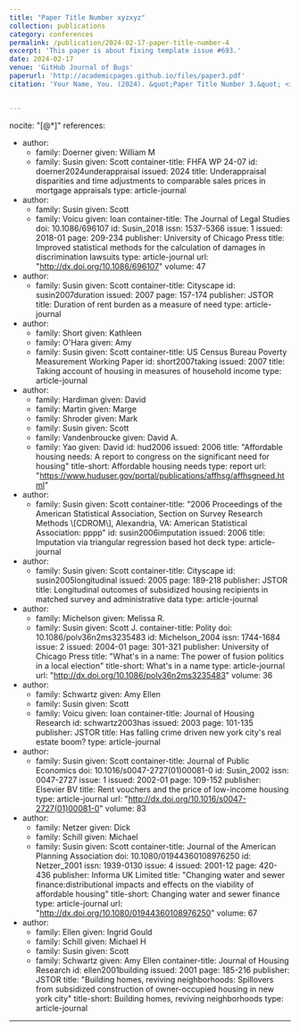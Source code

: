 ```yaml
---
title: "Paper Title Number xyzxyz"
collection: publications
category: conferences
permalink: /publication/2024-02-17-paper-title-number-4
excerpt: 'This paper is about fixing template issue #693.'
date: 2024-02-17
venue: 'GitHub Journal of Bugs'
paperurl: 'http://academicpages.github.io/files/paper3.pdf'
citation: 'Your Name, You. (2024). &quot;Paper Title Number 3.&quot; <i>GitHub Journal of Bugs</i>. 1(3).'


---
```

nocite: "[@*]"
references:
- author:
  - family: Doerner
    given: William M
  - family: Susin
    given: Scott
  container-title: FHFA WP 24-07
  id: doerner2024underappraisal
  issued: 2024
  title: Underappraisal disparities and time adjustments to comparable
    sales prices in mortgage appraisals
  type: article-journal
- author:
  - family: Susin
    given: Scott
  - family: Voicu
    given: Ioan
  container-title: The Journal of Legal Studies
  doi: 10.1086/696107
  id: Susin_2018
  issn: 1537-5366
  issue: 1
  issued: 2018-01
  page: 209-234
  publisher: University of Chicago Press
  title: Improved statistical methods for the calculation of damages in
    discrimination lawsuits
  type: article-journal
  url: "http://dx.doi.org/10.1086/696107"
  volume: 47
- author:
  - family: Susin
    given: Scott
  container-title: Cityscape
  id: susin2007duration
  issued: 2007
  page: 157-174
  publisher: JSTOR
  title: Duration of rent burden as a measure of need
  type: article-journal
- author:
  - family: Short
    given: Kathleen
  - family: O'Hara
    given: Amy
  - family: Susin
    given: Scott
  container-title: US Census Bureau Poverty Measurement Working Paper
  id: short2007taking
  issued: 2007
  title: Taking account of housing in measures of household income
  type: article-journal
- author:
  - family: Hardiman
    given: David
  - family: Martin
    given: Marge
  - family: Shroder
    given: Mark
  - family: Susin
    given: Scott
  - family: Vandenbroucke
    given: David A.
  - family: Yao
    given: David
  id: hud2006
  issued: 2006
  title: "Affordable housing needs: A report to congress on the
    significant need for housing"
  title-short: Affordable housing needs
  type: report
  url: "https://www.huduser.gov/portal/publications/affhsg/affhsgneed.html"
- author:
  - family: Susin
    given: Scott
  container-title: "2006 Proceedings of the American Statistical
    Association, Section on Survey Research Methods \\[CDROM\\],
    Alexandria, VA: American Statistical Association: pppp"
  id: susin2006imputation
  issued: 2006
  title: Imputation via triangular regression based hot deck
  type: article-journal
- author:
  - family: Susin
    given: Scott
  container-title: Cityscape
  id: susin2005longitudinal
  issued: 2005
  page: 189-218
  publisher: JSTOR
  title: Longitudinal outcomes of subsidized housing recipients in
    matched survey and administrative data
  type: article-journal
- author:
  - family: Michelson
    given: Melissa R.
  - family: Susin
    given: Scott J.
  container-title: Polity
  doi: 10.1086/polv36n2ms3235483
  id: Michelson_2004
  issn: 1744-1684
  issue: 2
  issued: 2004-01
  page: 301-321
  publisher: University of Chicago Press
  title: "What's in a name: The power of fusion politics in a local
    election"
  title-short: What's in a name
  type: article-journal
  url: "http://dx.doi.org/10.1086/polv36n2ms3235483"
  volume: 36
- author:
  - family: Schwartz
    given: Amy Ellen
  - family: Susin
    given: Scott
  - family: Voicu
    given: Ioan
  container-title: Journal of Housing Research
  id: schwartz2003has
  issued: 2003
  page: 101-135
  publisher: JSTOR
  title: Has falling crime driven new york city's real estate boom?
  type: article-journal
- author:
  - family: Susin
    given: Scott
  container-title: Journal of Public Economics
  doi: 10.1016/s0047-2727(01)00081-0
  id: Susin_2002
  issn: 0047-2727
  issue: 1
  issued: 2002-01
  page: 109-152
  publisher: Elsevier BV
  title: Rent vouchers and the price of low-income housing
  type: article-journal
  url: "http://dx.doi.org/10.1016/s0047-2727(01)00081-0"
  volume: 83
- author:
  - family: Netzer
    given: Dick
  - family: Schill
    given: Michael
  - family: Susin
    given: Scott
  container-title: Journal of the American Planning Association
  doi: 10.1080/01944360108976250
  id: Netzer_2001
  issn: 1939-0130
  issue: 4
  issued: 2001-12
  page: 420-436
  publisher: Informa UK Limited
  title: "Changing water and sewer finance:distributional impacts and
    effects on the viability of affordable housing"
  title-short: Changing water and sewer finance
  type: article-journal
  url: "http://dx.doi.org/10.1080/01944360108976250"
  volume: 67
- author:
  - family: Ellen
    given: Ingrid Gould
  - family: Schill
    given: Michael H
  - family: Susin
    given: Scott
  - family: Schwartz
    given: Amy Ellen
  container-title: Journal of Housing Research
  id: ellen2001building
  issued: 2001
  page: 185-216
  publisher: JSTOR
  title: "Building homes, reviving neighborhoods: Spillovers from
    subsidized construction of owner-occupied housing in new york city"
  title-short: Building homes, reviving neighborhoods
  type: article-journal
---

